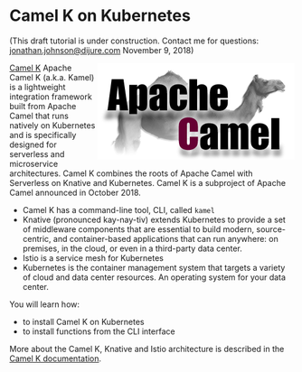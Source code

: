 # Camel K on Kubernetes #

(This draft tutorial is under construction. Contact me for questions: jonathan.johnson@dijure.com November 9, 2018)

<img align="right" src="./assets/camel-k.png">

[Camel K](https://github.com/apache/camel-k) Apache Camel K (a.k.a. Kamel) is a lightweight integration framework built from Apache Camel that runs natively on Kubernetes and is specifically designed for serverless and microservice architectures. Camel K combines the roots of Apache Camel with Serverless on Knative and Kubernetes. Camel K is a subproject of Apache Camel announced in October 2018.

- Camel K has a command-line tool, CLI, called `kamel`
- Knative (pronounced kay-nay-tiv) extends Kubernetes to provide a set of middleware components that are essential to build modern, source-centric, and container-based applications that can run anywhere: on premises, in the cloud, or even in a third-party data center.
- Istio is a service mesh for Kubernetes
- Kubernetes is the container management system that targets a variety of cloud and data center resources. An operating system for your data center.

You will learn how:

- to install Camel K on Kubernetes
- to install functions from the CLI interface

More about the Camel K, Knative and Istio architecture is described in the [Camel K documentation](https://github.com/apache/camel-k).
